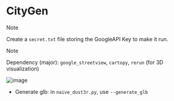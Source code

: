 # CityGen

> [!NOTE]  
> Create a `secret.txt` file storing the GoogleAPI Key to make it run.

> [!NOTE]
> Dependency (major): `google_streetview`, `cartopy`, `rerun` (for 3D visualization)

![image](https://github.com/MarkChenYutian/CityGen/assets/47029019/5d9123ef-51c8-4d9c-8147-b69307a0484d)

* Generate glb: in `naive_dust3r.py`, use `--generate_glb`
